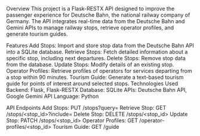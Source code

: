 Overview
This project is a Flask-RESTX API designed to improve the passenger experience for Deutsche Bahn, the national railway company of Germany. The API integrates real-time data from the Deutsche Bahn and Gemini APIs to manage railway stops, retrieve operator profiles, and generate tourism guides.

Features
Add Stops: Import and store stop data from the Deutsche Bahn API into a SQLite database.
Retrieve Stops: Fetch detailed information about a specific stop, including next departures.
Delete Stops: Remove stop data from the database.
Update Stops: Modify details of an existing stop.
Operator Profiles: Retrieve profiles of operators for services departing from a stop within 90 minutes.
Tourism Guide: Generate a text-based tourism guide for points of interest around selected stops.
Technologies Used
Backend: Flask, Flask-RESTX
Database: SQLite
APIs: Deutsche Bahn API, Google Gemini API
Language: Python

API Endpoints
Add Stops: PUT /stops?query=<query>
Retrieve Stop: GET /stops/<stop_id>?include=<fields>
Delete Stop: DELETE /stops/<stop_id>
Update Stop: PATCH /stops/<stop_id>
Operator Profiles: GET /operator-profiles/<stop_id>
Tourism Guide: GET /guide
